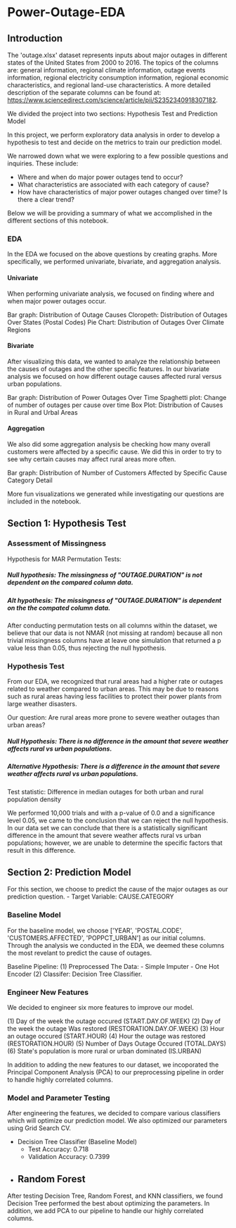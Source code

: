 # Power-Outage-EDA

## Introduction
The 'outage.xlsx' dataset represents inputs about major outages in different states of the United States from 2000 to 2016. The topics of the columns are: general information, regional climate information, outage events information, regional electricity consumption information, regional economic characteristics, and regional land-use characteristics. A more detailed description of the separate columns can be found at: https://www.sciencedirect.com/science/article/pii/S2352340918307182.

We divided the project into two sections: Hypothesis Test and Prediction Model

In this project, we perform exploratory data analysis in order to develop a hypothesis to test and decide on the metrics to train our prediction model.

We narrowed down what we were exploring to a few possible questions and inquiries. These include:

- Where and when do major power outages tend to occur?
- What characteristics are associated with each category of cause?
- How have characteristics of major power outages changed over time? Is there a clear trend?

Below we will be providing a summary of what we accomplished in the different sections of this notebook.

### EDA
In the EDA we focused on the above questions by creating graphs. More specifically, we performed univariate, bivariate, and aggregation analysis.

#### Univariate 
When performing univariate analysis, we focused on finding where and when major power outages occur. 

Bar graph: Distribution of Outage Causes
Cloropeth: Distribution of Outages Over States (Postal Codes)
Pie Chart: Distribution of Outages Over Climate Regions

#### Bivariate 
After visualizing this data, we wanted to analyze the relationship between the causes of outages and the other specific features. In our bivariate analysis we focused on how different outage causes affected rural versus urban populations. 

Bar graph: Distribution of Power Outages Over Time
Spaghetti plot: Change of number of outages per cause over time 
Box Plot: Distribution of Causes in Rural and Urbal Areas

#### Aggregation
We also did some aggregation analysis be checking how many overall customers were affected by a specific cause. We did this in order to try to see why certain causes may affect rural areas more often.

Bar graph: Distribution of Number of Customers Affected by Specific Cause Category Detail

More fun visualizations we generated while investigating our questions are included in the notebook.

## Section 1: Hypothesis Test

### Assessment of Missingness
Hypothesis for MAR Permutation Tests:

##### Null hypothesis: The missingness of "OUTAGE.DURATION" is not dependent on the compared column data.
##### Alt hypothesis: The missingness of "OUTAGE.DURATION" is dependent on the the compated column data.

After conducting permutation tests on all columns within the dataset, we believe that our data is not NMAR (not missing at random) because all non trivial missingness columns have at leave one simulation that returned a p value less than 0.05, thus rejecting the null hypothesis.

### Hypothesis Test
From our EDA, we recognized that rural areas had a higher rate or outages related to weather compared to urban areas. This may be due to reasons such as rural areas having less facilities to protect their power plants from large weather disasters. 

Our question: Are rural areas more prone to severe weather outages than urban areas? 

##### Null Hypothesis: There is no difference in the amount that severe weather affects rural vs urban populations.
##### Alternative Hypothesis: There is a difference in the amount that severe weather affects rural vs urban populations. 
Test statistic: Difference in median outages for both urban and rural population density

We performed 10,000 trials and with a p-value of 0.0 and a significance level 0.05, we came to the conclusion that we can reject the null hypothesis. In our data set we can conclude that there is a statistically significant difference in the amount that severe weather affects rural vs urban populations; however, we are unable to determine the specific factors that result in this difference.

## Section 2: Prediction Model
For this section, we choose to predict the cause of the major outages as our prediction question. 
    -  Target Variable: CAUSE.CATEGORY 

### Baseline Model
For the baseline model, we choose ['YEAR', 'POSTAL.CODE', 'CUSTOMERS.AFFECTED', 'POPPCT_URBAN'] as our initial columns. Through the analysis we conducted in the EDA, we deemed these columns the most revelant to predict the cause of outages.  

Baseline Pipeline:
  (1) Preprocessed The Data:
        - Simple Imputer
        - One Hot Encoder
  (2) Classifer: Decision Tree Classifier.

### Engineer New Features
We decided to engineer six more features to improve our model. 

(1) Day of the week the outage occured (START.DAY.OF.WEEK)
(2) Day of the week the outage Was restored (RESTORATION.DAY.OF.WEEK)
(3) Hour an outage occured (START.HOUR)
(4) Hour the outage was restored (RESTORATION.HOUR)
(5) Number of Days Outage Occured (TOTAL.DAYS)
(6) State's population is more rural or urban dominated (IS.URBAN)

In addition to adding the new features to our dataset, we incoporated the Principal Component Analysis (PCA) to our preprocessing pipeline in order to handle highly correlated columns.

### Model and Parameter Testing
After engineering the features, we decided to compare various classifiers which will optimize our prediction model. We also optimized our parameters using Grid Search CV.

- Decision Tree Classifier (Baseline Model)
  - Test Accuracy: 0.718
  - Validation Accuracy: 0.7399
- Random Forest 
  - 
After testing Decision Tree, Random Forest, and KNN classifiers, we found Decision Tree performed the best about optimizing the parameters. In addition, we add PCA to our pipeline to handle our highly correlated columns.
